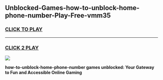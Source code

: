 
## Unblocked-Games-how-to-unblock-home-phone-number-Play-Free-vmm35
<h3>
<a href="https://premium76.site?title=how-to-unblock-home-phone-number&ref=23A">CLICK TO PLAY</a></h3>
<hr>

<h3>
<a href="https://premium76.site?title=how-to-unblock-home-phone-number&ref=23A">CLICK 2 PLAY</a>
  
</h3>

<a href="https://premium76.site?title=how-to-unblock-home-phone-number&ref=23A"><img src="https://clearcache.store/games.png"></a>


**how-to-unblock-home-phone-number games unblocked: Your Gateway to Fun and Accessible Online Gaming**
